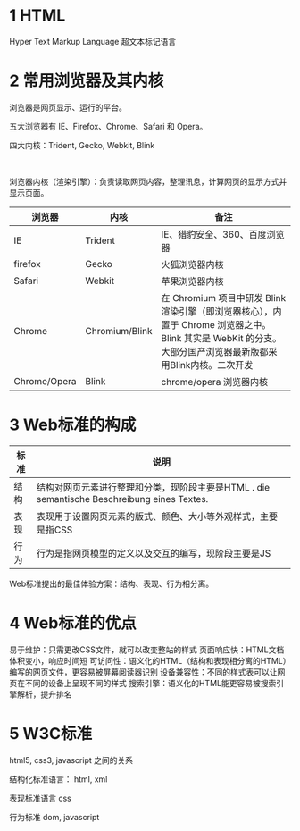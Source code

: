 # 1 HTML

Hyper Text Markup Language 超文本标记语言 

# 2 常用浏览器及其内核

浏览器是网页显示、运行的平台。

五大浏览器有 IE、Firefox、Chrome、Safari 和 Opera。

四大内核：Trident, Gecko, Webkit, Blink

</br>

浏览器内核（渲染引擎）：负责读取网页内容，整理讯息，计算网页的显示方式并显示页面。

| 浏览器          | 内核             | 备注                                                                                                   |
| ------------ | -------------- | ---------------------------------------------------------------------------------------------------- |
| IE           | Trident        | IE、猎豹安全、360、百度浏览器                                                                                    |
| firefox      | Gecko          | 火狐浏览器内核                                                                                              |
| Safari       | Webkit         | 苹果浏览器内核                                                                                              |
| Chrome       | Chromium/Blink | 在 Chromium 项目中研发 Blink 渲染引擎（即浏览器核心），内置于 Chrome 浏览器之中。Blink 其实是 WebKit 的分支。大部分国产浏览器最新版都采用Blink内核。二次开发 |
| Chrome/Opera | Blink          | chrome/opera 浏览器内核                                                                                   |

# 3 Web标准的构成

| 标准  | 说明                               |
| --- | -------------------------------- |
| 结构  | 结构对网页元素进行整理和分类，现阶段主要是HTML  . die semantische Beschreibung eines Textes.      |
| 表现  | 表现用于设置网页元素的版式、颜色、大小等外观样式，主要是指CSS |
| 行为  | 行为是指网页模型的定义以及交互的编写，现阶段主要是JS      |

Web标准提出的最佳体验方案：结构、表现、行为相分离。

# 4 Web标准的优点

易于维护：只需更改CSS文件，就可以改变整站的样式
页面响应快：HTML文档体积变小，响应时间短
可访问性：语义化的HTML（结构和表现相分离的HTML）编写的网页文件，更容易被屏幕阅读器识别
设备兼容性：不同的样式表可以让网页在不同的设备上呈现不同的样式
搜索引擎：语义化的HTML能更容易被搜索引擎解析，提升排名

# 5 W3C标准

html5, css3, javascript 之间的关系

结构化标准语言： html, xml

表现标准语言 css

行为标准 dom, javascript 

